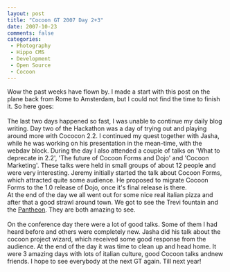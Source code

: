 ```yaml
---
layout: post
title: "Cocoon GT 2007 Day 2+3"
date: 2007-10-23
comments: false
categories:
 - Photography
 - Hippo CMS
 - Development
 - Open Source
 - Cocoon
---
```


<div class='post'>
Wow the past weeks have flown by. I made a start with this post on the plane back from Rome to Amsterdam, but I could not find the time to finish it. So here goes:<br/><br/>The last two days happened so fast, I was unable to continue my daily blog writing. Day two of the Hackathon was a day of trying out and playing around more with Cococon 2.2. I continued my quest together with Jasha, while he was working on his presentation in the mean-time, with the webdav block. During the day I also attended a couple of talks on 'What to deprecate in 2.2', 'The future of Cocoon Forms and Dojo' and 'Cocoon Marketing'. These talks were held in small groups of about 12 people and were very interesting. Jeremy initially started the talk about Cocoon Forms, which attracted quite some audience. He proposed to migrate Cocoon Forms to the 1.0 release of Dojo, once it's final release is there.<br/>At the end of the day we all went out for some nice real italian pizza and after that a good strawl around town. We got to see the Trevi fountain and the <a href="http://en.wikipedia.org/wiki/Pantheon%2C_Rome">Pantheon</a>. They are both amazing to see.<br/><br/>On the conference day there were a lot of good talks. Some of them I had heard before and others were completely new. Jasha did his talk about the cocoon project wizard, which received some good response from the audience. At the end of the day it was time to clean up and head home. It were 3 amazing days with lots of italian culture, good Cocoon talks andnew friends. I hope to see everybody at the next GT again. Till next year!<br/><br/><br/><br/></div>
